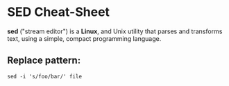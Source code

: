 # SED Cheat-Sheet
**sed** ("stream editor") is a **Linux**, and Unix utility that parses and transforms text, using a simple, compact programming language.

## Replace pattern: 
```
sed -i 's/foo/bar/' file
```
